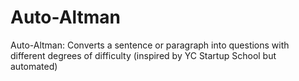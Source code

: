 # Auto-Altman
Auto-Altman: Converts a sentence or paragraph into questions with different degrees of difficulty (inspired by YC Startup School but automated)
